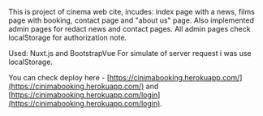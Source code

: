 This is project of cinema web cite, incudes: index page with a news, films page with booking, contact page and "about us"  page. Also implemented admin pages for redact news and contact pages. All admin pages check localStorage for authorization note.

Used: Nuxt.js and BootstrapVue
For simulate of server request i was use localStorage.

You can check deploy here - [https://cinimabooking.herokuapp.com/](https://cinimabooking.herokuapp.com/) and [https://cinimabooking.herokuapp.com/login](https://cinimabooking.herokuapp.com/login). 

